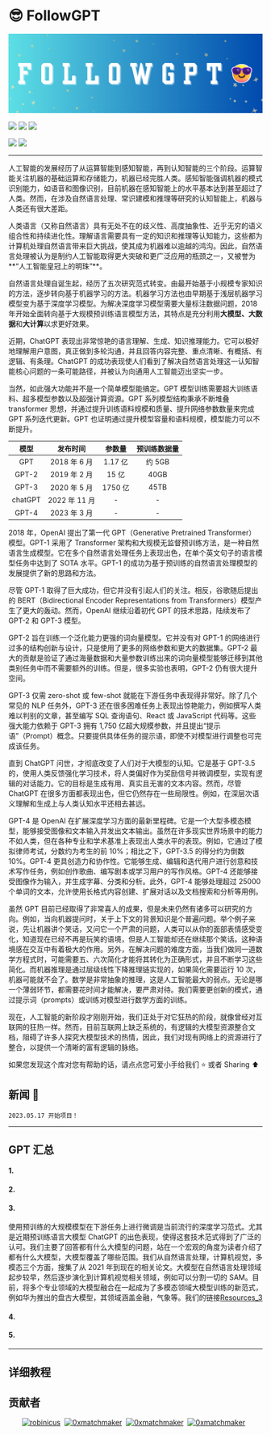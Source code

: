 # 😎 **FollowGPT**

![ChatEveryThing](./images/Chat%20Everthing.png)

<img src="https://awesome.re/badge.svg"> <img src="https://img.shields.io/badge/lang-%E4%B8%AD%E6%96%87-red"> <img src="https://img.shields.io/badge/lang-En-red">

<img src="https://img.shields.io/github/stars/immc-lab/ChatEverything.svg"> <img src="https://img.shields.io/github/watchers/immc-lab/ChatEverything.svg">

---

人工智能的发展经历了从运算智能到感知智能，再到认知智能的三个阶段。运算智能关注机器的基础运算和存储能力，机器已经完胜人类。感知智能强调机器的模式识别能力，如语音和图像识别，目前机器在感知智能上的水平基本达到甚至超过了人类。然而，在涉及自然语言处理、常识建模和推理等研究的认知智能上，机器与人类还有很大差距。

人类语言（又称自然语言）具有无处不在的歧义性、高度抽象性、近乎无穷的语义组合性和持续进化性。理解语言需要具有一定的知识和推理等认知能力，这些都为计算机处理自然语言带来巨大挑战，使其成为机器难以逾越的鸿沟。因此，自然语言处理被认为是制约人工智能取得更大突破和更广泛应用的瓶颈之一，又被誉为**“人工智能皇冠上的明珠”**。

自然语言处理自诞生起，经历了五次研究范式转变。由最开始基于小规模专家知识的方法，逐步转向基于机器学习的方法。机器学习方法也由早期基于浅层机器学习模型变为基于深度学习模型。为解决深度学习模型需要大量标注数据问题，2018 年开始全面转向基于大规模预训练语言模型方法，其特点是充分利用**大模型、大数据**和**大计算**以求更好效果。

近期，ChatGPT 表现出非常惊艳的语言理解、生成、知识推理能力。它可以极好地理解用户意图，真正做到多轮沟通，并且回答内容完整、重点清晰、有概括、有逻辑、有条理。ChatGPT 的成功表现使人们看到了解决自然语言处理这一认知智能核心问题的一条可能路径，并被认为向通用人工智能迈出坚实一步。

当然，如此强大功能并不是一个简单模型能搞定。GPT 模型训练需要超大训练语料、超多模型参数以及超强计算资源。GPT 系列模型结构秉承不断堆叠 transformer 思想，并通过提升训练语料规模和质量、提升网络参数数量来完成 GPT 系列迭代更新。GPT 也证明通过提升模型容量和语料规模，模型能力可以不断提升。

|  模型   |   发布时间    | 参数量  | 预训练数据量 |
| :-----: | :-----------: | :-----: | :----------: |
|   GPT   | 2018 年 6 月  | 1.17 亿 |    约 5GB    |
|  GPT-2  | 2019 年 2 月  |  15 亿  |     40GB     |
|  GPT-3  | 2020 年 5 月  | 1750 亿 |     45TB     |
| chatGPT | 2022 年 11 月 |    -    |      -       |
|  GPT-4  | 2023 年 3 月  |    -    |      -       |

2018 年，OpenAI 提出了第一代 GPT（Generative Pretrained Transformer）模型。GPT-1 采用了 Transformer 架构和大规模无监督预训练方法，是一种自然语言生成模型。它在多个自然语言处理任务上表现出色，在单个英文句子的语言模型任务中达到了 SOTA 水平。GPT-1 的成功为基于预训练的自然语言处理模型的发展提供了新的思路和方法。

尽管 GPT-1 取得了巨大成功，但它并没有引起人们的关注。相反，谷歌随后提出的 BERT（Bidirectional Encoder Representations from Transformers）模型产生了更大的轰动。然而，OpenAI 继续沿着初代 GPT 的技术思路，陆续发布了 GPT-2 和 GPT-3 模型。

GPT-2 旨在训练一个泛化能力更强的词向量模型。它并没有对 GPT-1 的网络进行过多的结构创新与设计，只是使用了更多的网络参数和更大的数据集。GPT-2 最大的贡献是验证了通过海量数据和大量参数训练出来的词向量模型能够迁移到其他类别任务中而不需要额外的训练。但是，很多实验也表明，GPT-2 仍有很大提升空间。

GPT-3 仅需 zero-shot 或 few-shot 就能在下游任务中表现得非常好。除了几个常见的 NLP 任务外，GPT-3 还在很多困难任务上表现出惊艳能力，例如撰写人类难以判别的文章，甚至编写 SQL 查询语句、React 或 JavaScript 代码等。这些强大能力依赖于 GPT-3 拥有 1,750 亿超大规模参数，并且提出“提示语”（Prompt）概念。只要提供具体任务的提示语，即使不对模型进行调整也可完成该任务。

直到 ChatGPT 问世，才彻底改变了人们对于大模型的认知。它是基于 GPT-3.5 的，使用人类反馈强化学习技术，将人类偏好作为奖励信号并微调模型，实现有逻辑的对话能力。它的目标是生成有用、真实且无害的文本内容。然而，尽管 ChatGPT 在很多方面都表现出色，但它仍然存在一些局限性。例如，在深层次语义理解和生成上与人类认知水平还相去甚远。

GPT-4 是 OpenAI 在扩展深度学习方面的最新里程碑。它是一个大型多模态模型，能够接受图像和文本输入并发出文本输出。虽然在许多现实世界场景中的能力不如人类，但在各种专业和学术基准上表现出人类水平的表现。例如，它通过了模拟律师考试，分数约为考生的前 10%；相比之下，GPT-3.5 的得分约为倒数 10%。GPT-4 更具创造力和协作性。它能够生成、编辑和迭代用户进行创意和技术写作任务，例如创作歌曲、编写剧本或学习用户的写作风格。GPT-4 还能够接受图像作为输入，并生成字幕、分类和分析。此外，GPT-4 能够处理超过 25000 个单词的文本，允许使用长格式内容创建、扩展对话以及文档搜索和分析等用例。

虽然 GPT 目前已经取得了非常喜人的成果，但是未来仍然有诸多可以研究的方向。例如，当向机器提问时，关于上下文的背景知识是个普遍问题。举个例子来说，先让机器讲个笑话，又问它一个严肃的问题，人类可以从你的面部表情感受变化，知道现在已经不再是玩笑的语境，但是人工智能却还在继续那个笑话。这种语境感在交互中有着极大的作用。另外，在解决问题的难度方面，当我们做同一道数学方程式时，可能需要五、六次简化才能将其转化为正确形式，并且不断学习这些简化。而机器推理是通过层级线性下降推理链实现的，如果简化需要运行 10 次，机器可能就不会了。数学是非常抽象的推理，这是人工智能最大的弱点。无论是哪一个薄弱环节，都需要花时间才能解决，要严肃对待。我们需要更创新的模式，通过提示词（prompts）或训练对模型进行数学方面的训练。

现在，人工智能的新阶段才刚刚开始，我们正处于对它狂热的阶段，就像曾经对互联网的狂热一样。然而，目前互联网上缺乏系统的，有逻辑的大模型资源整合文档，阻碍了许多人探究大模型技术的热情，因此，我们对现有网络上的资源进行了整合，以提供一个清晰的富有逻辑的脉络。

如果您发现这个库对您有帮助的话，请点点您可爱小手给我们 ⭐ 或者 Sharing ⬆️

## 新闻 📰

```
2023.05.17 开始项目！
```

---

## GPT 汇总

#### 1.

#### 2.

#### 3.

使用预训练的大规模模型在下游任务上进行微调是当前流行的深度学习范式。尤其是近期预训练语言大模型 ChatGPT 的出色表现，使得这套技术范式得到了广泛的认可。我们主要了回答都有什么大模型的问题，站在一个宏观的角度为读者介绍了都有什么大模型，大模型覆盖了哪些范围。我们从自然语言处理，计算机视觉，多模态三个方面，搜集了从 2021 年到现在的相关论文。大模型在自然语言处理领域起步较早，然后逐步演化到计算机视觉相关领域，例如可以分割一切的 SAM。目前，将多个专业领域的大模型融合在一起成为了多模态领域大模型训练的新范式，例如华为推出的盘古大模型，其领域涵盖金融，气象等。我们的链接[Resources_3](./Resources/3)

#### 4.

#### 5.

---

## 详细教程

## 贡献者

<p align="center"><a href="https://github.com/huaiwen"><img src="https://avatars.githubusercontent.com/u/3187529?v=4" width="50px" alt="robinicus" /></a>&nbsp;&nbsp;<a href="https://github.com/YangYang"><img src="https://avatars.githubusercontent.com/u/17808880?v=4" width="50px" alt="0xmatchmaker" /></a>&nbsp;&nbsp;<a href="https://github.com/guozihang"><img src="https://avatars.githubusercontent.com/u/17142416?v=4" width="50px" alt="0xmatchmaker" /></a>&nbsp;&nbsp;<a href="https://github.com/LeeRoc-China"><img src="https://avatars.githubusercontent.com/u/59104898?s=400&u=c225a082a6a410e3d7c84ca29a07d723d7308dca&v=4" width="50px" alt="0xmatchmaker" /></a>&nbsp;&nbsp;</p>
